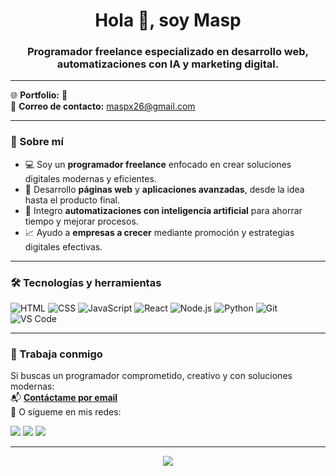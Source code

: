 <h1 align="center">Hola 👋, soy Masp</h1>
<h3 align="center">Programador freelance especializado en desarrollo web, automatizaciones con IA y marketing digital.</h3>

---

🌐 **Portfolio:** 👀   
📧 **Correo de contacto:** maspx26@gmail.com 

---

### 🚀 Sobre mí

- 💻 Soy un **programador freelance** enfocado en crear soluciones digitales modernas y eficientes.
- 🚀 Desarrollo **páginas web** y **aplicaciones avanzadas**, desde la idea hasta el producto final.
- 🤖 Integro **automatizaciones con inteligencia artificial** para ahorrar tiempo y mejorar procesos.
- 📈 Ayudo a **empresas a crecer** mediante promoción y estrategias digitales efectivas.

---

### 🛠️ Tecnologías y herramientas

![HTML](https://img.shields.io/badge/-HTML5-E34F26?logo=html5&logoColor=white)
![CSS](https://img.shields.io/badge/-CSS3-1572B6?logo=css3&logoColor=white)
![JavaScript](https://img.shields.io/badge/-JavaScript-F7DF1E?logo=javascript&logoColor=black)
![React](https://img.shields.io/badge/-React-61DAFB?logo=react&logoColor=black)
![Node.js](https://img.shields.io/badge/-Node.js-339933?logo=nodedotjs&logoColor=white)
![Python](https://img.shields.io/badge/-Python-3776AB?logo=python&logoColor=white)
![Git](https://img.shields.io/badge/-Git-F05032?logo=git&logoColor=white)
![VS Code](https://img.shields.io/badge/-VSCode-007ACC?logo=visual-studio-code&logoColor=white)

---

### 🤝 Trabaja conmigo

Si buscas un programador comprometido, creativo y con soluciones modernas:  
📬 **[Contáctame por email](mailto:maspx26@gmail.com)**  
🔗 O sígueme en mis redes:

<p align="left">
  <a href="https://instagram.com/masp.x26" target="_blank"><img src="https://img.shields.io/badge/-Instagram-E4405F?logo=instagram&logoColor=white" /></a>
  <a href="https://discord.com/users/852935144460255282" target="_blank"><img src="https://img.shields.io/badge/-Discord-5865F2?logo=discord&logoColor=white" /></a>
  <a href="https://github.com/Maasspp" target="_blank"><img src="https://img.shields.io/badge/-GitHub-181717?logo=github&logoColor=white" /></a>
</p>

---

<p align="center">
  <img src="https://github-readme-stats.vercel.app/api?username=Maasspp&show_icons=true&theme=github_dark" />
</p>
